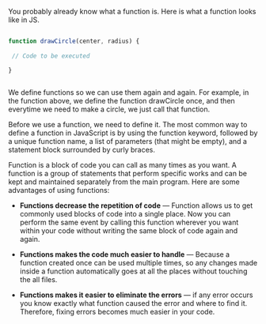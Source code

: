 You probably already know what a function is. Here is what a function looks like in JS.

```javascript

function drawCircle(center, radius) {
 
 // Code to be executed

}
 
```

We define functions so we can use them again and again. For example, in the function above, we define the function drawCircle once, and then everytime we need to make a circle, we just call that function.
 
Before we use a function, we need to define it. The most common way to define a function in JavaScript is by using the function keyword, followed by a unique function name, a list of parameters (that might be empty), and a statement block surrounded by curly braces.

Function is a block of code you can call as many times as you want. A function is a group of statements that perform specific works and can be kept and maintained separately from the main program. Here are some advantages of using functions:

- **Functions decrease the repetition of code** —  Function allows us to get commonly used blocks of code into a single place. Now you can perform the same event by calling this function wherever you want within your code without writing the same block of code again and again.

- **Functions makes the code much easier to handle** — Because a function created once can be used multiple times, so any changes made inside a function automatically goes at all the places without touching the all files.

- **Functions makes it easier to eliminate the errors** — if any error occurs you know exactly what function caused the error and where to find it. Therefore, fixing errors becomes much easier in your code.
